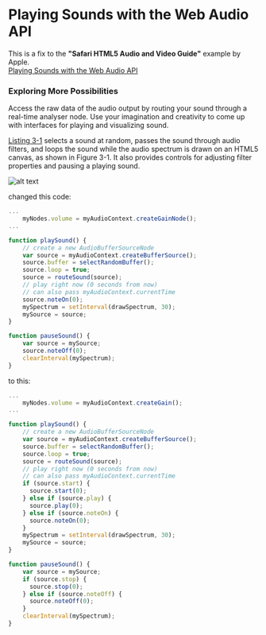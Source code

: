 # Playing Sounds with the Web Audio API

This is a fix to the **"Safari HTML5 Audio and Video Guide"** example by Apple.  
[Playing Sounds with the Web Audio API](https://developer.apple.com/library/archive/documentation/AudioVideo/Conceptual/Using_HTML5_Audio_Video/PlayingandSynthesizingSounds/PlayingandSynthesizingSounds.html#//apple_ref/doc/uid/TP40009523-CH6-SW15)

### Exploring More Possibilities

Access the raw data of the audio output by routing your sound through a real-time analyser node. Use your imagination and creativity to come up with interfaces for playing and visualizing sound.

[Listing 3-1](https://developer.apple.com/library/archive/documentation/AudioVideo/Conceptual/Using_HTML5_Audio_Video/PlayingandSynthesizingSounds/PlayingandSynthesizingSounds.html#//apple_ref/doc/uid/TP40009523-CH6-SW14) selects a sound at random, passes the sound through audio filters, and loops the sound while the audio spectrum is drawn on an HTML5 canvas, as shown in Figure 3-1. It also provides controls for adjusting filter properties and pausing a playing sound.

![alt text](https://developer.apple.com/library/archive/documentation/AudioVideo/Conceptual/Using_HTML5_Audio_Video/art/mysynth.png "Figure 3-1  A simple synthesizer and audio spectrum visualizer")

changed this code:

```javascript
...
    myNodes.volume = myAudioContext.createGainNode();
...   

function playSound() {
    // create a new AudioBufferSourceNode
    var source = myAudioContext.createBufferSource();
    source.buffer = selectRandomBuffer();
    source.loop = true;
    source = routeSound(source);
    // play right now (0 seconds from now)
    // can also pass myAudioContext.currentTime
    source.noteOn(0);
    mySpectrum = setInterval(drawSpectrum, 30);
    mySource = source;
}

function pauseSound() {
    var source = mySource;
    source.noteOff(0);
    clearInterval(mySpectrum);
}
```

to this:

```javascript
...
    myNodes.volume = myAudioContext.createGain();
...

function playSound() {
    // create a new AudioBufferSourceNode
    var source = myAudioContext.createBufferSource();
    source.buffer = selectRandomBuffer();
    source.loop = true;
    source = routeSound(source);
    // play right now (0 seconds from now)
    // can also pass myAudioContext.currentTime
    if (source.start) {
      source.start(0);
    } else if (source.play) {
      source.play(0);
    } else if (source.noteOn) {
      source.noteOn(0);
    }
    mySpectrum = setInterval(drawSpectrum, 30);
    mySource = source;
}

function pauseSound() {
    var source = mySource;
    if (source.stop) {
      source.stop(0);
    } else if (source.noteOff) {
      source.noteOff(0);
    }
    clearInterval(mySpectrum);
}
```
